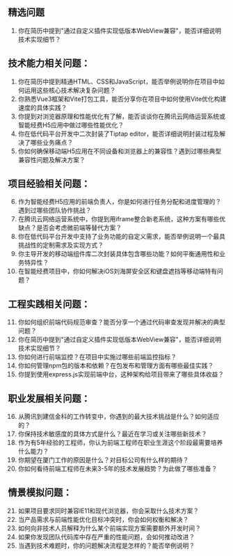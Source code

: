 ## 精选问题
1. 你在简历中提到"通过自定义插件实现低版本WebView兼容"，能否详细说明技术实现细节？



## 技术能力相关问题：
1. 你在简历中提到精通HTML、CSS和JavaScript，能否举例说明你在项目中如何运用这些核心技术解决复杂问题？
2. 你熟悉Vue3框架和Vite打包工具，能否分享你在项目中如何使用Vite优化构建速度的具体实践？
3. 你提到对浏览器原理和性能优化有了解，能否谈谈你在腾讯云网络运营系统或智能经费H5应用中做过哪些性能优化？
4. 你在低代码平台开发中二次封装了Tiptap editor，能否详细说明封装过程及解决了哪些业务痛点？
5. 你如何确保移动端H5应用在不同设备和浏览器上的兼容性？遇到过哪些典型兼容性问题及解决方案？

## 项目经验相关问题：
6. 作为智能经费H5应用的前端负责人，你是如何进行任务分配和进度管理的？遇到过哪些团队协作挑战？
7. 在腾讯云网络运营系统中，你提到用iframe整合新老系统，这种方案有哪些优缺点？是否会考虑微前端等替代方案？
8. 你在低代码平台开发中支持了业务功能的自定义需求，能否举例说明一个最具挑战性的定制需求及实现方式？
9. 你主导开发的移动端组件库二次封装具体包含哪些功能？如何平衡通用性和业务特异性？
10. 在智能经费项目中，你如何解决iOS刘海屏安全区和键盘遮挡等移动端特有问题？

## 工程实践相关问题：
11. 你如何组织前端代码规范审查？能否分享一个通过代码审查发现并解决的典型问题？
12. 你在简历中提到"通过自定义插件实现低版本WebView兼容"，能否详细说明技术实现细节？
13. 你如何进行前端监控？在项目中实施过哪些前端监控指标？
14. 你如何管理npm包的版本和依赖？在包发布和管理方面有哪些最佳实践？
15. 你提到使用express.js实现前端中台，这种架构给项目带来了哪些具体收益？

## 职业发展相关问题：
16. 从腾讯到建信金科的工作转变中，你遇到的最大技术挑战是什么？如何适应的？
17. 你保持技术敏感度的具体方式是什么？最近在学习或关注哪些新技术？
18. 作为有5年经验的工程师，你认为前端工程师在职业生涯这个阶段最需要培养什么能力？
19. 你期望在厦门工作的原因是什么？对目标公司有什么样的期待？
20. 你如何看待前端工程师在未来3-5年的技术发展趋势？为此做了哪些准备？

## 情景模拟问题：
21. 如果项目要求同时兼容IE11和现代浏览器，你会采取什么技术方案？
22. 当产品需求与前端性能优化目标冲突时，你会如何权衡和解决？
23. 如何向非技术人员解释为什么某个前端实现方案需要额外开发时间？
24. 如果你发现团队代码库中存在严重的性能问题，会如何推动改进？
25. 当遇到技术难题时，你的问题解决流程是怎样的？能否举例说明？